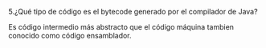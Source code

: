 5.¿Qué tipo de código es el bytecode generado por el compilador de Java?



Es código intermedio más abstracto que el código máquina tambien conocido como código ensamblador.
